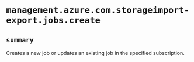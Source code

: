 # `management.azure.com.storageimport-export.jobs.create`

## `summary`
Creates a new job or updates an existing job in the specified subscription.


